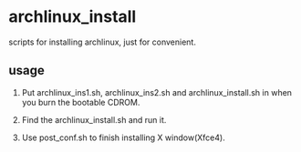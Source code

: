 # archlinux_install
scripts for installing archlinux, just for convenient.

## usage
1. Put archlinux_ins1.sh, archlinux_ins2.sh and archlinux_install.sh in when you
burn the bootable CDROM.

2. Find the archlinux_install.sh and run it.

3. Use post_conf.sh to finish installing X window(Xfce4).

